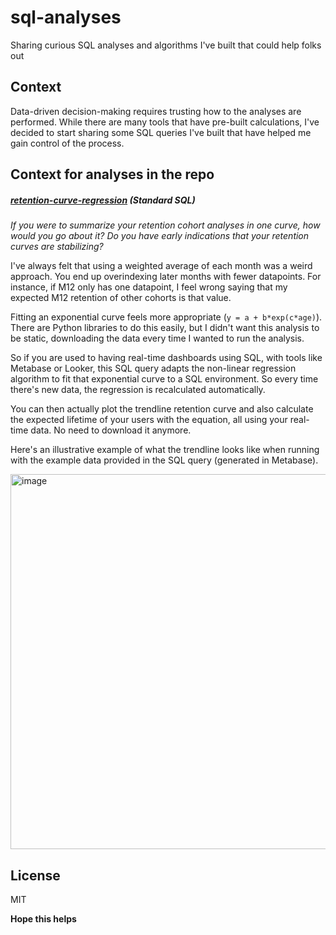 # sql-analyses
Sharing curious SQL analyses and algorithms I've built that could help folks out

## Context

Data-driven decision-making requires trusting how to the analyses are performed. While there are many tools that have pre-built calculations, I've decided to start sharing some SQL queries I've built that have helped me gain control of the process.

## Context for analyses in the repo

##### **[retention-curve-regression][regression-sql]** (Standard SQL)
_If you were to summarize your retention cohort analyses in one curve, how would you go about it? Do you have early indications that your retention curves are stabilizing?_

I've always felt that using a weighted average of each month was a weird approach. You end up overindexing later months with fewer datapoints. For instance, if M12 only has one datapoint, I feel wrong saying that my expected M12 retention of other cohorts is that value.

Fitting an exponential curve feels more appropriate (`y = a + b*exp(c*age)`). There are Python libraries to do this easily, but I didn't want this analysis to be static, downloading the data every time I wanted to run the analysis. 

So if you are used to having real-time dashboards using SQL, with tools like Metabase or Looker, this SQL query adapts the non-linear regression algorithm to fit that exponential curve to a SQL environment. So every time there's new data, the regression is recalculated automatically.

You can then actually plot the trendline retention curve and also calculate the expected lifetime of your users with the equation, all using your real-time data. No need to download it anymore.

Here's an illustrative example of what the trendline looks like when running with the example data provided in the SQL query (generated in Metabase).

<img width="600" alt="image" src="https://github.com/bnovarini/sql-analyses/assets/49925472/f58162d0-8b7f-4d83-9e15-091aa5af5f8d">


## License

MIT

**Hope this helps**

[//]: # (These are reference links used in the body of this note and get stripped out when the markdown processor does its job. There is no need to format nicely because it shouldn't be seen. Thanks SO - http://stackoverflow.com/questions/4823468/store-comments-in-markdown-syntax)

   [regression-sql]:https://github.com/bnovarini/sql-analyses/blob/main/retention-curve-regression.sql
